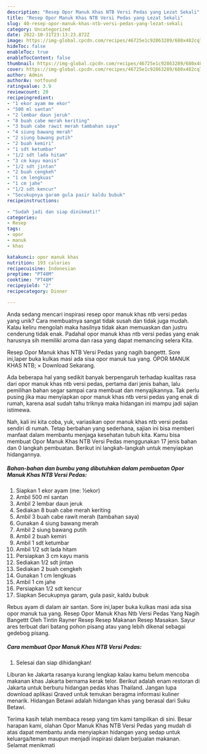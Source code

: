 ```yaml
---
description: "Resep Opor Manuk Khas NTB Versi Pedas yang Lezat Sekali"
title: "Resep Opor Manuk Khas NTB Versi Pedas yang Lezat Sekali"
slug: 40-resep-opor-manuk-khas-ntb-versi-pedas-yang-lezat-sekali
category: Uncategorized
date: 2022-10-31T23:13:23.872Z
image: https://img-global.cpcdn.com/recipes/46725e1c92863289/680x482cq70/opor-manuk-khas-ntb-versi-pedas-foto-resep-utama.jpg
hideToc: false
enableToc: true
enableTocContent: false
thumbnail: https://img-global.cpcdn.com/recipes/46725e1c92863289/680x482cq70/opor-manuk-khas-ntb-versi-pedas-foto-resep-utama.jpg
cover: https://img-global.cpcdn.com/recipes/46725e1c92863289/680x482cq70/opor-manuk-khas-ntb-versi-pedas-foto-resep-utama.jpg
author: Admin
authorAv: notfound
ratingvalue: 3.9
reviewcount: 20
recipeingredient:
- "1 ekor ayam me ekor"
- "500 ml santan"
- "2 lembar daun jeruk"
- "8 buah cabe merah keriting"
- "3 buah cabe rawit merah tambahan saya"
- "4 siung bawang merah"
- "2 siung bawang putih"
- "2 buah kemiri"
- "1 sdt ketumbar"
- "1/2 sdt lada hitam"
- "3 cm kayu manis"
- "1/2 sdt jintan"
- "2 buah cengkeh"
- "1 cm lengkuas"
- "1 cm jahe"
- "1/2 sdt kencur"
- "Secukupnya garam gula pasir kaldu bubuk"
recipeinstructions:

- "Sudah jadi dan siap dinikmati!"
categories:
- Resep
tags:
- opor
- manuk
- khas

katakunci: opor manuk khas 
nutrition: 193 calories
recipecuisine: Indonesian
preptime: "PT40M"
cooktime: "PT48M"
recipeyield: "2"
recipecategory: Dinner

---
```





Anda sedang mencari inspirasi resep opor manuk khas ntb versi pedas yang unik? Cara membuatnya sangat tidak susah dan tidak juga mudah. Kalau keliru mengolah maka hasilnya tidak akan memuaskan dan justru cenderung tidak enak. Padahal opor manuk khas ntb versi pedas yang enak harusnya sih memiliki aroma dan rasa yang dapat memancing selera Kita.





Resep Opor Manuk khas NTB Versi Pedas yang nagih bangettt. Sore ini,laper buka kulkas masi ada sisa opor manuk tua yang. OPOR MANUK KHAS NTB; × Download Sekarang.

Ada beberapa hal yang sedikit banyak berpengaruh terhadap kualitas rasa dari opor manuk khas ntb versi pedas, pertama dari jenis bahan, lalu pemilihan bahan segar sampai cara membuat dan menyajikannya. Tak perlu pusing jika mau menyiapkan opor manuk khas ntb versi pedas yang enak di rumah, karena asal sudah tahu triknya maka hidangan ini mampu jadi sajian istimewa.






Nah, kali ini kita coba, yuk, variasikan opor manuk khas ntb versi pedas sendiri di rumah. Tetap berbahan yang sederhana, sajian ini bisa memberi manfaat dalam membantu menjaga kesehatan tubuh kita. Kamu bisa membuat Opor Manuk Khas NTB Versi Pedas menggunakan 17 jenis bahan dan 0 langkah pembuatan. Berikut ini langkah-langkah untuk menyiapkan hidangannya.

<!--inarticleads1-->

##### Bahan-bahan dan bumbu yang dibutuhkan dalam pembuatan Opor Manuk Khas NTB Versi Pedas:

1. Siapkan 1 ekor ayam (me: ½ekor)
1. Ambil 500 ml santan
1. Ambil 2 lembar daun jeruk
1. Sediakan 8 buah cabe merah keriting
1. Ambil 3 buah cabe rawit merah (tambahan saya)
1. Gunakan 4 siung bawang merah
1. Ambil 2 siung bawang putih
1. Ambil 2 buah kemiri
1. Ambil 1 sdt ketumbar
1. Ambil 1/2 sdt lada hitam
1. Persiapkan 3 cm kayu manis
1. Sediakan 1/2 sdt jintan
1. Sediakan 2 buah cengkeh
1. Gunakan 1 cm lengkuas
1. Ambil 1 cm jahe
1. Persiapkan 1/2 sdt kencur
1. Siapkan Secukupnya garam, gula pasir, kaldu bubuk


Rebus ayam di dalam air santan. Sore ini,laper buka kulkas masi ada sisa opor manuk tua yang. Resep Opor Manuk Khas Ntb Versi Pedas Yang Nagih Bangettt Oleh Tintin Rayner Resep Resep Makanan Resep Masakan. Sayur ares terbuat dari batang pohon pisang atau yang lebih dikenal sebagai gedebog pisang. 

<!--inarticleads2-->

##### Cara membuat Opor Manuk Khas NTB Versi Pedas:


1. Selesai dan siap dihidangkan!

Liburan ke Jakarta rasanya kurang lengkap kalau kamu belum mencoba makanan khas Jakarta bernama kerak telor. Berikut adalah enam restoran di Jakarta untuk berburu hidangan pedas khas Thailand. Jangan lupa download aplikasi Qraved untuk temukan beragma informasi kuliner menarik. Hidangan Betawi adalah hidangan khas yang berasal dari Suku Betawi. 

Terima kasih telah membaca resep yang tim kami tampilkan di sini. Besar harapan kami, olahan Opor Manuk Khas NTB Versi Pedas yang mudah di atas dapat membantu anda menyiapkan hidangan yang sedap untuk keluarga/teman maupun menjadi inspirasi dalam berjualan makanan. Selamat menikmati
